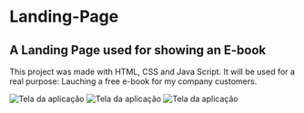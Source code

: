 # Landing-Page

## A Landing Page used for showing an E-book 

This project was made with HTML, CSS and Java Script. It will be used for a real purpose: Lauching a free e-book for my company customers.

![Tela da aplicação](https://github.com/mateusfaustino/Landing-Page/blob/main/Tela%20Salgado.png)
![Tela da aplicação](https://github.com/mateusfaustino/Landing-Page/blob/main/imagens/00.gif)
![Tela da aplicação](https://github.com/mateusfaustino/Landing-Page/blob/main/Tela%20Salgado.png)
